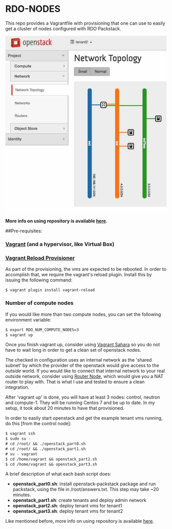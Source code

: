 # RDO-NODES

This repo provides a Vagrantfile with provisioning that one can use to easily
get a cluster of nodes configured with RDO Packstack.

![RDO Nodes Example topology](https://raw.githubusercontent.com/flavio-fernandes/rdo-nodes/master/images/rdo-nodes%20example.jpg)

**More info on using repository is available [here][4].**

##Pre-requisites:

### [Vagrant][0] (and a hypervisor, like Virtual Box)

### [Vagrant Reload Provisioner][1]

As part of the provisioning, the vms are expected to be rebooted. In order to accomplish that,
we require the vagrant's reload plugin. Install this by issuing the following command:

    $ vagrant plugin install vagrant-reload

### Number of compute nodes

If you would like more than two compute nodes, you can set the following environment variable:

    $ export RDO_NUM_COMPUTE_NODES=3
    $ vagrant up

Once you finish vagrant up, consider using [Vagrant Sahara][2] so you do not have to wait long
in order to get a clean set of openstack nodes.

The checked in configuration uses an internal network as the 'shared subnet' by which the provider
of the openstack would give access to the *outside* world. If you would like to connect that
internal network to your real outside network, consider using [Router Node][3], which
would give you a NAT router to play with. That is what I use and tested to ensure a clean
integration.

After 'vagrant up' is done, you will have at least 3 nodes: control, neutron and compute-1. They
will be running Centos 7 and be up to date. In my setup, it took about 20 minutes to have that
provisioned.

In order to easily start openstack and get the example tenant vms running, do this [from the control node]:

    $ vagrant ssh
    $ sudo su -
    # cd /root/ && ./openstack_part0.sh
    # cd /root/ && ./openstack_part1.sh
    # su - vagrant
    $ cd /home/vagrant && openstack_part2.sh
    $ cd /home/vagrant && openstack_part3.sh

A brief description of what each bash script does:

- **openstack_part0.sh**: install openstack-packstack package and run packstack, using the file in /root/answers.txt. This step may take ~20 minutes.
- **openstack_part1.sh**: create tenants and deploy admin network
- **openstack_part2.sh**: deploy tenant vms for tenant1
- **openstack_part3.sh**: deploy tenant vms for tenant2

Like mentioned before, more info on using repository is available [here][4].

[0]: https://www.vagrantup.com/ "Vagrant"
[1]: https://github.com/aidanns/vagrant-reload "Vagrant Reload"
[2]: https://github.com/jedi4ever/sahara "Vagrant Sahara"
[3]: https://github.com/flavio-fernandes/router-node "Router Node"
[4]: http://flaviof.com/blog/work/how-to-openstack-from-vagrant.html "OpenStack using Vagrant"

